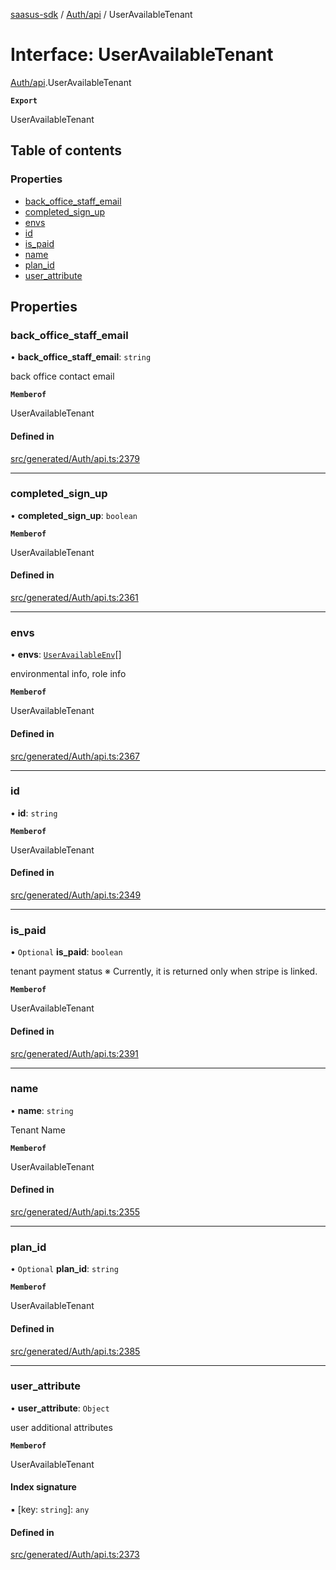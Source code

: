 [saasus-sdk](../README.md) / [Auth/api](../modules/Auth_api.md) / UserAvailableTenant

# Interface: UserAvailableTenant

[Auth/api](../modules/Auth_api.md).UserAvailableTenant

**`Export`**

UserAvailableTenant

## Table of contents

### Properties

- [back\_office\_staff\_email](Auth_api.UserAvailableTenant.md#back_office_staff_email)
- [completed\_sign\_up](Auth_api.UserAvailableTenant.md#completed_sign_up)
- [envs](Auth_api.UserAvailableTenant.md#envs)
- [id](Auth_api.UserAvailableTenant.md#id)
- [is\_paid](Auth_api.UserAvailableTenant.md#is_paid)
- [name](Auth_api.UserAvailableTenant.md#name)
- [plan\_id](Auth_api.UserAvailableTenant.md#plan_id)
- [user\_attribute](Auth_api.UserAvailableTenant.md#user_attribute)

## Properties

### back\_office\_staff\_email

• **back\_office\_staff\_email**: `string`

back office contact email

**`Memberof`**

UserAvailableTenant

#### Defined in

[src/generated/Auth/api.ts:2379](https://github.com/saasus-platform/saasus-sdk-javascript/blob/09ef427/src/generated/Auth/api.ts#L2379)

___

### completed\_sign\_up

• **completed\_sign\_up**: `boolean`

**`Memberof`**

UserAvailableTenant

#### Defined in

[src/generated/Auth/api.ts:2361](https://github.com/saasus-platform/saasus-sdk-javascript/blob/09ef427/src/generated/Auth/api.ts#L2361)

___

### envs

• **envs**: [`UserAvailableEnv`](Auth_api.UserAvailableEnv.md)[]

environmental info, role info

**`Memberof`**

UserAvailableTenant

#### Defined in

[src/generated/Auth/api.ts:2367](https://github.com/saasus-platform/saasus-sdk-javascript/blob/09ef427/src/generated/Auth/api.ts#L2367)

___

### id

• **id**: `string`

**`Memberof`**

UserAvailableTenant

#### Defined in

[src/generated/Auth/api.ts:2349](https://github.com/saasus-platform/saasus-sdk-javascript/blob/09ef427/src/generated/Auth/api.ts#L2349)

___

### is\_paid

• `Optional` **is\_paid**: `boolean`

tenant payment status ※ Currently, it is returned only when stripe is linked.

**`Memberof`**

UserAvailableTenant

#### Defined in

[src/generated/Auth/api.ts:2391](https://github.com/saasus-platform/saasus-sdk-javascript/blob/09ef427/src/generated/Auth/api.ts#L2391)

___

### name

• **name**: `string`

Tenant Name

**`Memberof`**

UserAvailableTenant

#### Defined in

[src/generated/Auth/api.ts:2355](https://github.com/saasus-platform/saasus-sdk-javascript/blob/09ef427/src/generated/Auth/api.ts#L2355)

___

### plan\_id

• `Optional` **plan\_id**: `string`

**`Memberof`**

UserAvailableTenant

#### Defined in

[src/generated/Auth/api.ts:2385](https://github.com/saasus-platform/saasus-sdk-javascript/blob/09ef427/src/generated/Auth/api.ts#L2385)

___

### user\_attribute

• **user\_attribute**: `Object`

user additional attributes

**`Memberof`**

UserAvailableTenant

#### Index signature

▪ [key: `string`]: `any`

#### Defined in

[src/generated/Auth/api.ts:2373](https://github.com/saasus-platform/saasus-sdk-javascript/blob/09ef427/src/generated/Auth/api.ts#L2373)

